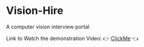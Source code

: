 # Vision-Hire
A computer vision interview portal

Link to Watch the demonstration Video: 👉 [ClickMe]([url](https://youtu.be/caa6na5b82A?si=2OnfX1tISzD0gLkn)https://youtu.be/caa6na5b82A?si=2OnfX1tISzD0gLkn) 👈
